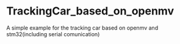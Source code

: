 # TrackingCar_based_on_openmv
A simple example for the tracking car based on openmv and stm32(including serial comunication)
